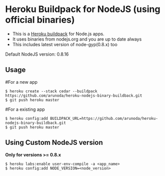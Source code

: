 Heroku Buildpack for NodeJS (using official binaries)
=====================================================

* This is a [Heroku buildpack](http://devcenter.heroku.com/articles/buildpacks) for Node.js apps.
* It uses binaries from nodejs.org and you are up to date always
* This includes latest version of node-gyp(0.8.x) too 

Default NodeJS version: 0.8.16

Usage
-----

#For a new app

    $ heroku create --stack cedar --buildpack https://github.com/arunoda/heroku-nodejs-binary-buildback.git
    $ git push heroku master

#For a existing app

    $ heroku config:add BUILDPACK_URL=https://github.com/arunoda/heroku-nodejs-binary-buildback.git
    $ git push heroku master

Using Custom NodeJS version
---------------------------

**Only for versions >= 0.8.x**

    $ heroku labs:enable user-env-compile -a <app_name>
    $ heroku config:add NODE_VERSION=<node_version>
